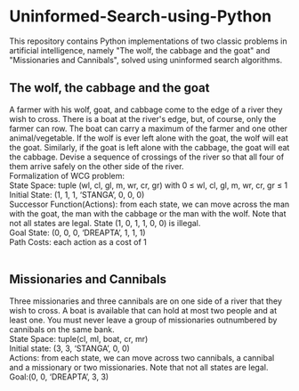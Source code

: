 # Uninformed-Search-using-Python
This repository contains Python implementations of two classic problems in artificial intelligence, namely "The wolf, the cabbage and the goat" and "Missionaries and Cannibals", solved using uninformed search algorithms. <br>
<h2>The wolf, the cabbage and the goat</h2>
A farmer with his wolf, goat, and cabbage come to the edge of a river they wish to cross. 
There is a boat at the river's edge, but, of course, only the farmer can row. The boat can carry a maximum of the farmer and one other animal/vegetable. If the wolf is ever left alone with the goat, the wolf will eat the goat. Similarly, if the goat is left alone with the cabbage, the goat will eat the cabbage. Devise a sequence of crossings of the river so that all four of them arrive safely on the other side of the river. <br>
Formalization of WCG problem: <br>
State Space: tuple (wl, cl, gl, m, wr, cr, gr) with 0 ≤ wl, cl, gl, m,  wr, cr, gr ≤ 1 <br>
Initial State: (1, 1, 1, ‘STANGA’, 0, 0, 0) <br>
Successor Function(Actions): from each state, we can move across the man with the goat, the man with the cabbage or the man with the wolf. Note that not all states are legal. State
 (1, 0, 1, 1, 0, 0) is illegal. <br>
Goal State: (0, 0, 0, ‘DREAPTA’, 1, 1, 1) <br>
Path Costs: each action as a cost of 1 <br> <br>
<h2> Missionaries and Cannibals </h2>
Three missionaries and three cannibals are on one side of a river that they wish to cross.  A boat is available that can hold at most two people and at least one. You must never leave a group of missionaries outnumbered by cannibals on the same bank. <br>
State Space: tuple(cl, ml, boat, cr, mr)<br>
Initial state: (3, 3, ‘STANGA’, 0, 0)<br>
Actions: from each state, we can move across two cannibals, a cannibal and a missionary or two missionaries. Note that not all states are legal. <br>
Goal:(0, 0, ‘DREAPTA’, 3, 3)
